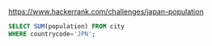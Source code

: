 https://www.hackerrank.com/challenges/japan-population

```SQL
SELECT SUM(population) FROM city
WHERE countrycode='JPN';
```
